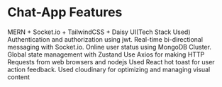 # Chat-App Features
MERN + Socket.io + TailwindCSS + Daisy UI(Tech Stack Used)
Authentication and authorization using jwt.
Real-time bi-directional messaging with Socket.io.
Online user status using MongoDB Cluster.
Global state management with Zustand
Use Axios for making HTTP Requests from web browsers and nodejs
Used React hot toast for user action feedback.
Used cloudinary for optimizing and managing visual content
